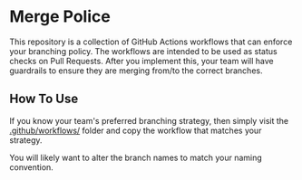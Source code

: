 # Merge Police
This repository is a collection of GitHub Actions workflows that can enforce your branching policy. The workflows are intended to be used as status checks on Pull Requests. After you implement this, your team will have guardrails to ensure they are merging from/to the correct branches.

## How To Use
If you know your team's preferred branching strategy, then simply visit the [.github/workflows/](.github/workflows/) folder and copy the workflow that matches your strategy.

You will likely want to alter the branch names to match your naming convention.
